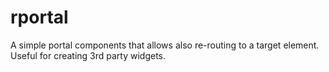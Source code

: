 # rportal
A simple portal components that allows also re-routing to a target element. Useful for creating 3rd party widgets.
